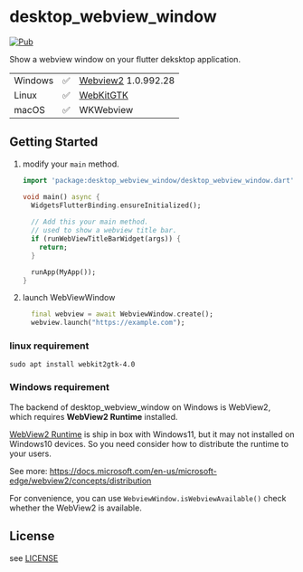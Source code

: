 # desktop_webview_window

[![Pub](https://img.shields.io/pub/v/desktop_webview_window.svg)](https://pub.dev/packages/desktop_webview_window)

Show a webview window on your flutter deksktop application.

|          |       |     |
| -------- | ------- | ---- |
| Windows  | ✅     | [Webview2](https://www.nuget.org/packages/Microsoft.Web.WebView2) 1.0.992.28 |
| Linux    | ✅    |  [WebKitGTK](https://webkitgtk.org/reference/webkit2gtk/stable/index.html)
| macOS    | ✅     |  WKWebview |

## Getting Started

1. modify your `main` method.
   ```dart
   import 'package:desktop_webview_window/desktop_webview_window.dart';
   
   void main() async {
     WidgetsFlutterBinding.ensureInitialized();
     
     // Add this your main method.
     // used to show a webview title bar.
     if (runWebViewTitleBarWidget(args)) {
       return;
     }
   
     runApp(MyApp());
   }
   
   ```

2. launch WebViewWindow

   ```dart
     final webview = await WebviewWindow.create();
     webview.launch("https://example.com");
   ```

### **linux requirement**

```shell
sudo apt install webkit2gtk-4.0
```

### **Windows requirement**

The backend of desktop_webview_window on Windows is WebView2, which requires **WebView2 Runtime** installed.

[WebView2 Runtime](https://developer.microsoft.com/en-us/microsoft-edge/webview2) is ship in box with Windows11, but
it may not installed on Windows10 devices. So you need consider how to distribute the runtime to your users.

See more: https://docs.microsoft.com/en-us/microsoft-edge/webview2/concepts/distribution

For convenience, you can use `WebviewWindow.isWebviewAvailable()` check whether the WebView2 is available.


## License

see [LICENSE](./LICENSE)

